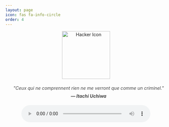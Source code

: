 ```yaml
---
layout: page
icon: fas fa-info-circle
order: 4
---
```


<div style="text-align: center;">
  <img src="https://www.svgrepo.com/show/483652/hacker.svg" alt="Hacker Icon" width="150" height="150">
<blockquote style="font-style: italic; border-left: 0px solid #ccc; padding-left: 16px; margin: 20px 0; color: #444;">
  "Ceux qui ne comprennent rien ne me verront que comme un criminel."
  <footer style="margin-top: 8px; font-weight: bold;">&mdash; Itachi Uchiwa</footer>
</blockquote>
</div>



<!-- 🎧 Lecteur Audio -->
<div style="text-align:center; margin-top:20px;">
  <audio id="lecteur" controls style="width: 80%;">
    Votre navigateur ne supporte pas l'audio HTML5.
  </audio>
</div>

<!-- 🧠 Texte About en typing -->
<div id="about-text" style="margin-top: 30px;"></div>

<script>
window.addEventListener("load", function () {
  const playlist = [
    "{{ '/assets/audios/voice.m4a' | relative_url }}",
    "{{ '/assets/audios/unravel.m4a' | relative_url }}"
  ];

  let index = 0;
  const audio = document.getElementById("lecteur");
  audio.src = playlist[index];
  audio.volume = 0.8;

  document.body.addEventListener("click", () => {
    audio.play();
  }, { once: true });

  audio.addEventListener("ended", () => {
    index = (index + 1) % playlist.length;
    audio.src = playlist[index];
    audio.play();
  });

  const text = `Je suis Zh3gh05t, un étudiant en cybersécurité 🔐 passionné par l'exploration, l'apprentissage et le dépassement de soi à travers les défis. Le hacking, la sécurité éthique et la résolution de problèmes me fascinent, et j'aime toujours apprendre de nouvelles choses pour progresser.

J'aime relever des défis comme les problèmes de Capture The Flag (CTF) surtout les challenges en cryptographie , web, binary exploitation , la programmation compétitive, l'analyse de vulnérabilités ou la création d'outils innovants.

À part ça, je reste un mec chill , honnête et sympa. Ici, je partage mon parcours, mes projets et mes réflexions sur la cybersécurité, la programmation et le hacking. N'hésite pas à explorer et à me contacter si tu partages la même passion ! 🌟`;
  let i = 0;
  const speed = 15;
  function typeWriter() {
    if (i < text.length) {
      document.getElementById("about-text").innerHTML += text.charAt(i);
      i++;
      setTimeout(typeWriter, speed);
    }
  }
  typeWriter();
});
</script>
